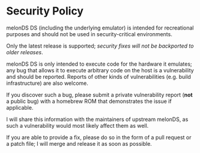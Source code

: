 # Security Policy

melonDS DS (including the underlying emulator)
is intended for recreational purposes
and should not be used in security-critical environments.

Only the latest release is supported;
_security fixes will not be backported to older releases_.

melonDS DS is only intended to execute code for the hardware it emulates;
any bug that allows it to execute arbitrary code on the host
is a vulnerability and should be reported.
Reports of other kinds of vulnerabilities
(e.g. build infrastructure) are also welcome.

If you discover such a bug, please submit a private vulnerability report
(**not** a public bug)
with a homebrew ROM that demonstrates the issue if applicable.

I will share this information with the maintainers of upstream melonDS,
as such a vulnerability would most likely affect them as well.

If you are able to provide a fix,
please do so in the form of a pull request or a patch file;
I will merge and release it as soon as possible.
